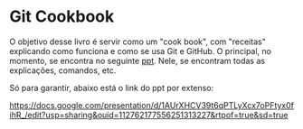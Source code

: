 # Git Cookbook

O objetivo desse livro é servir como um "cook book", com "receitas" explicando como funciona e como se usa Git e GitHub. O principal, no momento, se encontra no seguinte [ppt](https://docs.google.com/presentation/d/1AUrXHCV39t6qPTLyXcx7oPFtyx0fihR_/edit?usp=sharing&ouid=112762177556251313227&rtpof=true&sd=true). Nele, se encontram todas as explicações, comandos, etc. 

Só para garantir, abaixo está o link do ppt por extenso:

<https://docs.google.com/presentation/d/1AUrXHCV39t6qPTLyXcx7oPFtyx0fihR_/edit?usp=sharing&ouid=112762177556251313227&rtpof=true&sd=true>
